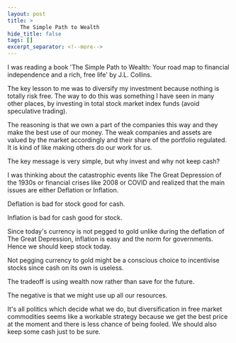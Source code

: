 ```yaml
---
layout: post
title: >
    The Simple Path to Wealth
hide_title: false
tags: []
excerpt_separator: <!--more-->
---
```

I was reading a book 'The Simple Path to Wealth: Your road map to financial independence and a rich, free life' by J.L. Collins.

The key lesson to me was to diversify my investment because nothing is totally risk free. The way to do this was something I have seen in many other places, by investing in total stock market index funds \(avoid speculative trading\). 

The reasoning is that we own a part of the companies this way and they make the best use of our money. The weak companies and assets are valued by the market accordingly and their share of the portfolio regulated. It is kind of like making others do our work for us.

The key message is very simple, but why invest and why not keep cash?

I was thinking about the catastrophic events like The Great Depression of the 1930s or financial crises like 2008 or COVID and realized that the main issues are either Deflation or Inflation.

Deflation is bad for stock good for cash.

Inflation is bad for cash good for stock.

Since today's currency is not pegged to gold unlike during the deflation of The Great Depression, inflation is easy and the norm for governments. Hence we should keep stock today.

Not pegging currency to gold might be a conscious choice to incentivise stocks since cash on its own is useless.

The tradeoff is using wealth now rather than save for the future. 

The negative is that we might use up all our resources.

It's all politics which decide what we do, but diversification in free market commodities seems like a workable strategy because we get the best price at the moment and there is less chance of being fooled. We should also keep some cash just to be sure.



